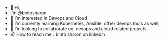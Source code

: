 - 👋 Hi,
-  I’m @bintosharon
- 👀 I’m interested in Devops and Cloud
- 🌱 I’m currently learning Kubernetes, Ansible, other devops tools as well, 
- 💞️ I’m looking to collaborate on, devops and cloud related projects.
- 📫 How to reach me : binto sharon on linkedin

<!---
bintosharon/bintosharon is a ✨ special ✨ repository because its `README.md` (this file) appears on your GitHub profile.
You can click the Preview link to take a look at your changes.
--->

